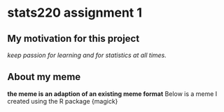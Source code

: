 # stats220 assignment 1
## My motivation for this project 
*keep passion for learning and for statistics at all times.*

## About my meme
**the meme is an adaption of an existing meme format**
Below is a meme I created using the R package {magick}
